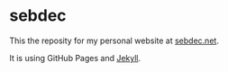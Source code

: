 # sebdec

This the reposity for my personal website at [sebdec.net](https://sebdec.net).

It is using GitHub Pages and [Jekyll](https://jekyllrb.com).

